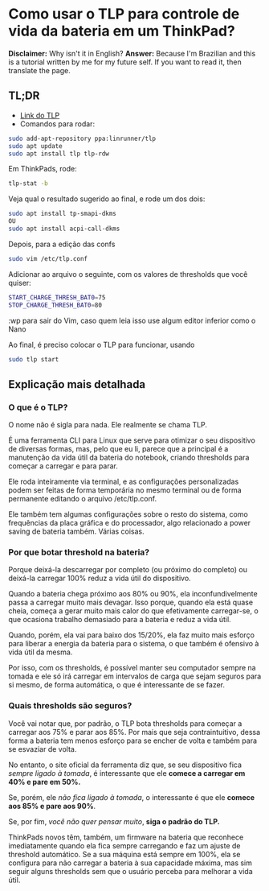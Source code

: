 # Como usar o TLP para controle de vida da bateria em um ThinkPad?

**Disclaimer:** Why isn't it in English?
**Answer:** Because I'm Brazilian and this is a tutorial written by me for my future self. If you want to read it, then translate the page.

## TL;DR
- [Link do TLP](https://linrunner.de/tlp/index.html)
- Comandos para rodar:

``` bash
sudo add-apt-repository ppa:linrunner/tlp
sudo apt update
sudo apt install tlp tlp-rdw
```

Em ThinkPads, rode:

``` bash
tlp-stat -b
```

Veja qual o resultado sugerido ao final, e rode um dos dois:

``` bash
sudo apt install tp-smapi-dkms
OU
sudo apt install acpi-call-dkms
``` 

Depois, para a edição das confs

``` bash
sudo vim /etc/tlp.conf
```

Adicionar ao arquivo o seguinte, com os valores de thresholds que você quiser:

``` bash
START_CHARGE_THRESH_BAT0=75
STOP_CHARGE_THRESH_BAT0=80
```

:wp para sair do Vim, caso quem leia isso use algum editor inferior como o Nano

Ao final, é preciso colocar o TLP para funcionar, usando

``` bash
sudo tlp start
``` 

## Explicação mais detalhada

### O que é o TLP?

O nome não é sigla para nada. Ele realmente se chama TLP.

É uma ferramenta CLI para Linux que serve para otimizar o seu dispositivo de diversas formas, mas, pelo que eu li, parece que a principal é a manutenção da vida útil da bateria do notebook, criando thresholds para começar a carregar e para parar. 

Ele roda inteiramente via terminal, e as configurações personalizadas podem ser feitas de forma temporária no mesmo terminal ou de forma permanente editando o arquivo /etc/tlp.conf.

Ele também tem algumas configurações sobre o resto do sistema, como frequências da placa gráfica e do processador, algo relacionado a power saving de bateria também. Várias coisas.

### Por que botar threshold na bateria?

Porque deixá-la descarregar por completo (ou próximo do completo) ou deixá-la carregar 100% reduz a vida útil do dispositivo. 

Quando a bateria chega próximo aos 80% ou 90%, ela inconfundivelmente passa a carregar muito mais devagar. Isso porque, quando ela está quase cheia, começa a gerar muito mais calor do que efetivamente carregar-se, o que ocasiona trabalho demasiado para a bateria e reduz a vida útil.

Quando, porém, ela vai para baixo dos 15/20%, ela faz muito mais esforço para liberar a energia da bateria para o sistema, o que também é ofensivo à vida útil da mesma. 

Por isso, com os thresholds, é possível manter seu computador sempre na tomada e ele só irá carregar em intervalos de carga que sejam seguros para si mesmo, de forma automática, o que é interessante de se fazer.

### Quais thresholds são seguros?

Você vai notar que, por padrão, o TLP bota thresholds para começar a carregar aos 75% e parar aos 85%. Por mais que seja contraintuitivo, dessa forma a bateria tem menos esforço para se encher de volta e também para se esvaziar de volta.

No entanto, o site oficial da ferramenta diz que, se seu dispositivo fica *sempre ligado à tomada*, é interessante que ele **comece a carregar em 40% e pare em 50%.**

Se, porém, ele *não fica ligado à tomada*, o interessante é que ele **comece aos 85% e pare aos 90%**.

Se, por fim, *você não quer pensar muito*, **siga o padrão do TLP.**

ThinkPads novos têm, também, um firmware na bateria que reconhece imediatamente quando ela fica sempre carregando e faz um ajuste de threshold automático. Se a sua máquina está sempre em 100%, ela se configura para não carregar a bateria à sua capacidade máxima, mas sim seguir alguns thresholds sem que o usuário perceba para melhorar a vida útil.

